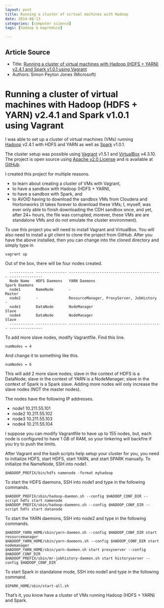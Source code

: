 ```yaml
---
layout: post
title: Running a cluster of virtual machines with Hadoop
date: 2014-08-13
categories: [computer science]
tags: [hadoop & mapreduce]

---
```


## Article Source
* Title: [Running a cluster of virtual machines with Hadoop (HDFS + YARN) v2.4.1 and Spark v1.0.1 using Vagrant](http://vangjee.wordpress.com/2014/08/03/running-a-cluster-of-hadoop-hdfs-yarn-v2-4-1-with-spark-v1-0-1-on-vagrant/)
* Authors: Simon Peyton Jones (Microsoft)


Running a cluster of virtual machines with Hadoop (HDFS + YARN) v2.4.1 and Spark v1.0.1 using Vagrant
===

I was able to set up a cluster of virtual machines (VMs) running
[Hadoop](http://hadoop.apache.org/) v2.4.1 with HDFS and YARN as well as
[Spark](https://spark.apache.org/) v1.0.1. 

The cluster setup was possible using [Vagrant](http://www.vagrantup.com/) v1.5.1 and
[VirtualBox](https://www.virtualbox.org/) v4.3.10. The project is open
source using [Apache v2.0 License](http://www.apache.org/licenses/LICENSE-2.0.html) and is
available at [GitHub](https://github.com/vangj/vagrant-hadoop-2.4.1-spark-1.0.1). 

I created this project for multiple reasons.

-   to learn about creating a cluster of VMs with Vagrant,
-   to have a sandbox with Hadoop (HDFS + YARN),
-   to have a sandbox with Spark, and
-   to AVOID having to download the sandbox VMs from Cloudera and
    Hortonworks (it takes forever to download these VMs; I, myself, was
    ever only able to finish downloading the CDH sandbox once, and yet,
    after 24+ hours, the file was corrupted; morever, these VMs are are
    standalone VMs and do not emulate the cluster environment).

To use this project you will need to install Vagrant and VirtualBox. You
will also need to install a git client to clone the project from GitHub.
After you have the above installed, then you can change into the cloned
directory and simply type in

``` 
vagrant up
```


 Out of the box, there will be four nodes created.

```
  ----------- -------------- ------------------------------------------ ---------------
  Node Name   HDFS Daemons   YARN Daemons                               Spark Daemons
  node1       NameNode       -                                          Master
  node2       -              ResourceManager, ProxyServer, JobHistory   -
  node3       DataNode       NodeManager                                Slave
  node4       DataNode       NodeManager                                Slave
  ----------- -------------- ------------------------------------------ ---------------
```

To add more slave nodes, modify Vagrantfile. Find this line.

``` 
numNodes = 4
```

And change it to something like this.

``` 
numNodes = 6
```

This will add 2 more slave nodes; slave in the context of HDFS is a
DataNode; slave in the context of YARN is a NodeManager; slave in the
context of Spark is a Spark slave. Adding more nodes will only increase
the slave nodes (NOT the master nodes).

The nodes have the following IP addresses.

-   node1 10.211.55.101
-   node2 10.211.55.102
-   node3 10.211.55.103
-   node4 10.211.55.104

I suppose you can modify Vagrantfile to have up to 155 nodes, but, each
node is configured to have 1 GB of RAM, so your tinkering will backfire
if you try to push the limits.

After Vagrant and the bash scripts help setup your cluster for you, you
need to initialize HDFS, start HDFS, start YARN, and start SPARK
manually. To initialize the NameNode, SSH into node1.

``` 
$HADOOP_PREFIX/bin/hdfs namenode -format myhadoop
```

To start the HDFS daemons, SSH into node1 and type in the following
commands.

``` 
$HADOOP_PREFIX/sbin/hadoop-daemon.sh --config $HADOOP_CONF_DIR --script hdfs start namenode
$HADOOP_PREFIX/sbin/hadoop-daemons.sh --config $HADOOP_CONF_DIR --script hdfs start datanode
```

To start the YARN daemons, SSH into node2 and type in the following
commands.

``` 
$HADOOP_YARN_HOME/sbin/yarn-daemon.sh --config $HADOOP_CONF_DIR start resourcemanager
$HADOOP_YARN_HOME/sbin/yarn-daemons.sh --config $HADOOP_CONF_DIR start nodemanager
$HADOOP_YARN_HOME/sbin/yarn-daemon.sh start proxyserver --config $HADOOP_CONF_DIR
$HADOOP_PREFIX/sbin/mr-jobhistory-daemon.sh start historyserver --config $HADOOP_CONF_DIR
```

To start Spark in standalone mode, SSH into node1 and type in the
following command.

``` 
$SPARK_HOME/sbin/start-all.sh
```

That’s it, you know have a cluster of VMs running Hadoop (HDFS + YARN)
and Spark.

